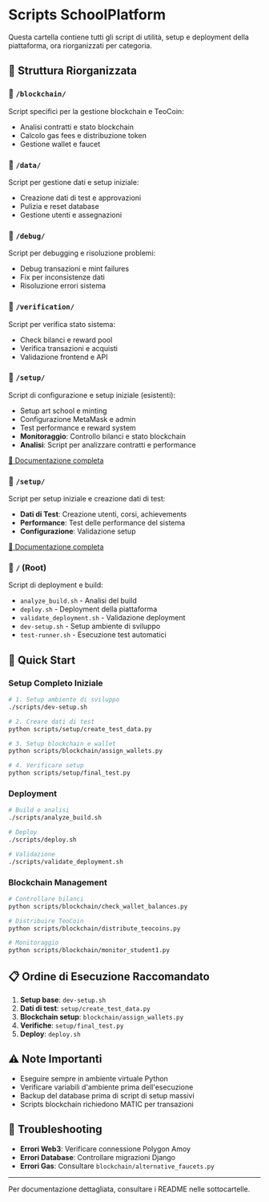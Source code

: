 # Scripts SchoolPlatform

Questa cartella contiene tutti gli script di utilità, setup e deployment della piattaforma, ora riorganizzati per categoria.

## 📁 Struttura Riorganizzata

### 📂 `/blockchain/`
Script specifici per la gestione blockchain e TeoCoin:
- Analisi contratti e stato blockchain
- Calcolo gas fees e distribuzione token
- Gestione wallet e faucet

### 📂 `/data/`
Script per gestione dati e setup iniziale:
- Creazione dati di test e approvazioni
- Pulizia e reset database
- Gestione utenti e assegnazioni

### 📂 `/debug/`
Script per debugging e risoluzione problemi:
- Debug transazioni e mint failures
- Fix per inconsistenze dati
- Risoluzione errori sistema

### 📂 `/verification/`
Script per verifica stato sistema:
- Check bilanci e reward pool
- Verifica transazioni e acquisti
- Validazione frontend e API

### 📂 `/setup/`
Script di configurazione e setup iniziale (esistenti):
- Setup art school e minting
- Configurazione MetaMask e admin
- Test performance e reward system
- **Monitoraggio**: Controllo bilanci e stato blockchain
- **Analisi**: Script per analizzare contratti e performance

[📖 Documentazione completa](blockchain/README.md)

### 📂 `/setup/`
Script per setup iniziale e creazione dati di test:
- **Dati di Test**: Creazione utenti, corsi, achievements
- **Performance**: Test delle performance del sistema
- **Configurazione**: Validazione setup

[📖 Documentazione completa](setup/README.md)

### 📂 `/` (Root)
Script di deployment e build:
- `analyze_build.sh` - Analisi del build
- `deploy.sh` - Deployment della piattaforma
- `validate_deployment.sh` - Validazione deployment
- `dev-setup.sh` - Setup ambiente di sviluppo
- `test-runner.sh` - Esecuzione test automatici

## 🚀 Quick Start

### Setup Completo Iniziale
```bash
# 1. Setup ambiente di sviluppo
./scripts/dev-setup.sh

# 2. Creare dati di test
python scripts/setup/create_test_data.py

# 3. Setup blockchain e wallet
python scripts/blockchain/assign_wallets.py

# 4. Verificare setup
python scripts/setup/final_test.py
```

### Deployment
```bash
# Build e analisi
./scripts/analyze_build.sh

# Deploy
./scripts/deploy.sh

# Validazione
./scripts/validate_deployment.sh
```

### Blockchain Management
```bash
# Controllare bilanci
python scripts/blockchain/check_wallet_balances.py

# Distribuire TeoCoin
python scripts/blockchain/distribute_teocoins.py

# Monitoraggio
python scripts/blockchain/monitor_student1.py
```

## 📋 Ordine di Esecuzione Raccomandato

1. **Setup base**: `dev-setup.sh`
2. **Dati di test**: `setup/create_test_data.py`
3. **Blockchain setup**: `blockchain/assign_wallets.py`
4. **Verifiche**: `setup/final_test.py`
5. **Deploy**: `deploy.sh`

## ⚠️ Note Importanti

- Eseguire sempre in ambiente virtuale Python
- Verificare variabili d'ambiente prima dell'esecuzione
- Backup del database prima di script di setup massivi
- Scripts blockchain richiedono MATIC per transazioni

## 🔧 Troubleshooting

- **Errori Web3**: Verificare connessione Polygon Amoy
- **Errori Database**: Controllare migrazioni Django
- **Errori Gas**: Consultare `blockchain/alternative_faucets.py`

---
Per documentazione dettagliata, consultare i README nelle sottocartelle.
